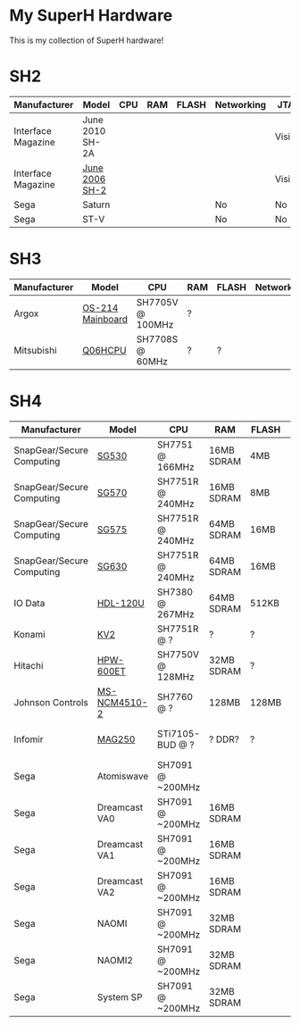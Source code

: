 # My SuperH Hardware

This is my collection of SuperH hardware!

# SH2
| Manufacturer | Model | CPU | RAM | FLASH | Networking | JTAG | Notes |
| ------------ | ----- | --- | --- | ----- | ---------- | ---- | ----- |
| Interface Magazine | June 2010 SH-2A |  | | | | Visible | 
| Interface Magazine | [June 2006 SH-2](interface/june2006/README.md) |  | | | | Visible | 
| Sega | Saturn | | | | No | No | 
| Sega | ST-V | |  | | No | No | 

# SH3
| Manufacturer | Model | CPU | RAM | FLASH | Networking | JTAG | Notes |
| ------------ | ----- | --- | --- | ----- | ---------- | ---- | ----- |
| Argox | [OS-214 Mainboard](argox/os-214/README.md) | SH7705V @ 100MHz | ? | | | |
| Mitsubishi | [Q06HCPU](mitsubishi/q06hcpu/README.md) | SH7708S @ 60MHz | ? | ? | | |

# SH4
| Manufacturer | Model | CPU | RAM | FLASH | Networking | JTAG | Notes |
| ------------ | ----- | --- | --- | ----- | ---------- | ---- | ----- |
| SnapGear/Secure Computing | [SG530](snapgear/sg530/README.md) | SH7751 @ 166MHz | 16MB SDRAM | 4MB | 2x RTL8139C+ | Yes | |
| SnapGear/Secure Computing | [SG570](snapgear/sg570/README.md) | SH7751R @ 240MHz | 16MB SDRAM | 8MB | 3x RTL8139C+ | Yes | |
| SnapGear/Secure Computing | [SG575](snapgear/sg575/README.md) | SH7751R @ 240MHz | 64MB SDRAM | 16MB | 3x RTL8139C+ | Visible Untested | |
| SnapGear/Secure Computing | [SG630](snapgear/sg630/README.md) | SH7751R @ 240MHz | 64MB SDRAM | 16MB | 3x RTL8139C+ | Visible Untested | PCI VPN Card |
| IO Data | [HDL-120U](iodata/hdl-120u/README.md) | SH7380 @ 267MHz | 64MB SDRAM | 512KB | Realtek RTL8139C+ | Not Visible |
| Konami | [KV2](kv2/README.md) | SH7751R @ ? | ? | ? | ? | Visible Untested | GPU: SiS 315 |
| Hitachi | [HPW-600ET](hpw-600et/README.md) | SH7750V @ 128MHz | 32MB SDRAM | ? | 1x Modem | Not Visible | Tablet w/ Touchscreen, WinCE  |
| Johnson Controls | [MS-NCM4510-2](ms-ncm4510-2/README.md) | SH7760 @ ? | 128MB | 128MB | 1x LAN91C111-NS | Visible Untested | UART Controller |
| Infomir | [MAG250](mag250/README.md) | STi7105-BUD @ ? | ? DDR? | ? | 1x ? | Yes (Maybe Locked?) | HDMI & USB |
| Sega | Atomiswave | SH7091 @ ~200MHz | | | | | |
| Sega | Dreamcast VA0 | SH7091 @ ~200MHz | 16MB SDRAM | | | Not Visible | |
| Sega | Dreamcast VA1 | SH7091 @ ~200MHz | 16MB SDRAM | | | Not Visible | |
| Sega | Dreamcast VA2 | SH7091 @ ~200MHz | 16MB SDRAM | | | Not Visible | |
| Sega | NAOMI | SH7091 @ ~200MHz | 32MB SDRAM | | | Visible (Maybe Locked?) | |
| Sega | NAOMI2 | SH7091 @ ~200MHz | 32MB SDRAM | | | Not Visible  | |
| Sega | System SP | SH7091 @ ~200MHz | 32MB SDRAM | | | Visible (Maybe Locked?) | |
